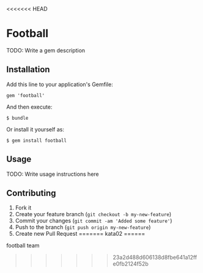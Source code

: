 <<<<<<< HEAD
# Football

TODO: Write a gem description

## Installation

Add this line to your application's Gemfile:

    gem 'football'

And then execute:

    $ bundle

Or install it yourself as:

    $ gem install football

## Usage

TODO: Write usage instructions here

## Contributing

1. Fork it
2. Create your feature branch (`git checkout -b my-new-feature`)
3. Commit your changes (`git commit -am 'Added some feature'`)
4. Push to the branch (`git push origin my-new-feature`)
5. Create new Pull Request
=======
kata02
======

football team
>>>>>>> 23a2d488d606138d8fbe641a12ffe0fb2124f52b
